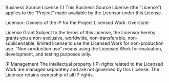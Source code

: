 Business Source License 1.1
This Business Source License (the “License”) applies to the “Project” made available by the Licensor under this License.

Licensor: Owners of the IP for the Project
Licensed Work: Overstate

License Grant
Subject to the terms of this License, the Licensor hereby grants you a non-exclusive, worldwide, non-transferable, non-sublicensable, limited license to use the Licensed Work for non-production use. “Non-production use” means using the Licensed Work for evaluation, development, and testing purposes only.

IP Management
The intellectual property (IP) rights related to the Licensed Work are managed separately and are not governed by this License. The Licensor retains ownership of all IP rights.
